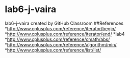 # lab6-j-vaira
lab6-j-vaira created by GitHub Classroom
##References
*http://www.cplusplus.com/reference/iterator/begin/
*http://www.cplusplus.com/reference/iterator/end/
*lab4
*http://www.cplusplus.com/reference/cmath/abs/
*http://www.cplusplus.com/reference/algorithm/min/
*http://www.cplusplus.com/reference/list/list/
